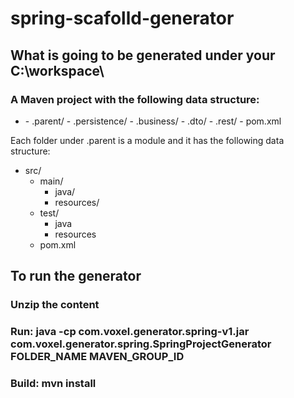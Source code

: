 # spring-scafolld-generator
## What is going to be generated under your C:\workspace\
### A Maven project with the following data structure:
- <folderName>
  - <groupId>.parent/
    - <groupId>.persistence/
    - <groupId>.business/
    - <groupId>.dto/
    - <groupId>.rest/
    - pom.xml
  
Each folder under <groupId>.parent is a module and it has the following data structure:
  - src/
    - main/
      - java/
      - resources/
    - test/
      - java
      - resources
    - pom.xml

## To run the generator
### Unzip the content
### Run: java -cp com.voxel.generator.spring-v1.jar com.voxel.generator.spring.SpringProjectGenerator FOLDER_NAME MAVEN_GROUP_ID
### Build: mvn install
  
